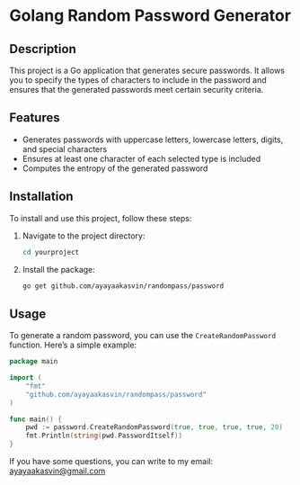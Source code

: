 # Golang Random Password Generator

## Description

This project is a Go application that generates secure passwords. It allows you to specify the types of characters to include in the password and ensures that the generated passwords meet certain security criteria.

## Features

- Generates passwords with uppercase letters, lowercase letters, digits, and special characters
- Ensures at least one character of each selected type is included
- Computes the entropy of the generated password

## Installation

To install and use this project, follow these steps:

1. Navigate to the project directory:
    ```bash
    cd yourproject
    ``` 


3. Install the package:
    ```bash
    go get github.com/ayayaakasvin/randompass/password
    ```

## Usage

To generate a random password, you can use the `CreateRandomPassword` function. Here’s a simple example:

```go
package main

import (
    "fmt"
    "github.com/ayayaakasvin/randompass/password"
)

func main() {
    pwd := password.CreateRandomPassword(true, true, true, true, 20)
    fmt.Println(string(pwd.PasswordItself))
}
```

If you have some questions, you can write to my email: ayayaakasvin@gmail.com